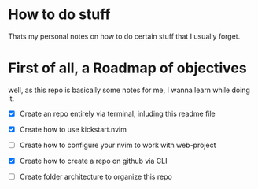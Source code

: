 # How to do stuff
Thats my personal notes on how to do certain stuff that I usually forget.

# First of all, a Roadmap of objectives
well, as this repo is basically some notes for me, I wanna learn while doing it.

- [x] Create an repo entirely via terminal, inluding this readme file
- [X] Create how to use kickstart.nvim
- [ ] Create how to configure your nvim to work with web-project
- [X] Create how to create a repo on github via CLI
- [ ] Create folder architecture to organize this repo


